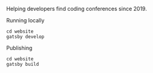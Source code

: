 Helping developers find coding conferences since 2019.
 
Running locally

```
cd website
gatsby develop
```

Publishing

```
cd website
gatsby build
```